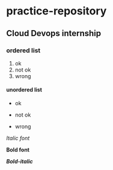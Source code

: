 # practice-repository

## Cloud Devops internship

### ordered list
1. ok
2.  not ok
3.  wrong

#### unordered list
- ok
+ not ok
- wrong

*Italic font*

**Bold font**

***Bold-italic***
